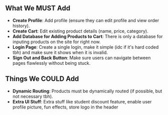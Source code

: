 ## What We MUST Add

- **Create Profile**: Add profile (ensure they can edit profile and view order history).
- **Create Cart**: Edit existing product details (name, price, category).
- **Add Database for Adding Products to Cart**: There is only a database for inputing products on the site for right now.
- **Login Page**: Create a single login, make it simple (idc if it's hard coded tbh) and make sure it shows when it is invalid.
- **Sign Out and Back Button**: Make sure users can navigate between pages flawlessly without being stuck.

## Things We COULD Add

- **Dynamic Routing**: Products must be dynamically routed (if possible, but not necessary tbh).
- **Extra UI Stuff**: Extra stuff like student discount feature, enable user profile picture, fun effects, store logo in the header
